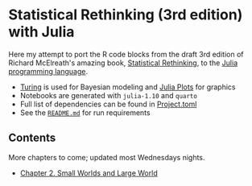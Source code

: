 # Statistical Rethinking (3rd edition) with Julia

Here my attempt to port the R code blocks from the draft 3rd edition of Richard McElreath's amazing book, [Statistical Rethinking](https://xcelab.net/rm/statistical-rethinking/), to the [Julia programming language](https://julialang.org/).

-   [Turing](https://turing.ml/stable/) is used for Bayesian modeling and [Julia Plots](https://docs.juliaplots.org/latest/) for graphics
-   Notebooks are generated with `julia-1.10` and `quarto`
-   Full list of dependencies can be found in [Project.toml](https://github.com/dantonnoriega/SR3TuringQuarto.jl/blob/main/Project.toml)
-   See the [`README.md`](https://github.com/dantonnoriega/SR3TuringQuarto.jl/blob/main/README.md) for run requirements

## Contents

More chapters to come; updated most Wednesdays nights.

-   [Chapter 2. Small Worlds and Large World](02-Chapter%202.%20Small%20Worlds%20and%20Large%20Worlds.html)

